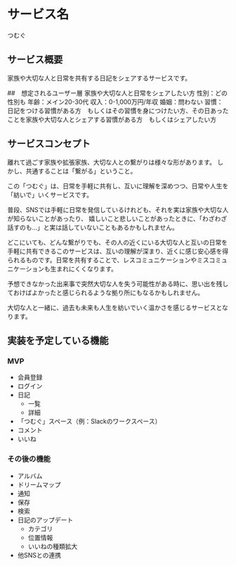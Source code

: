 # サービス名
つむぐ

## サービス概要
家族や大切な人と日常を共有する日記をシェアするサービスです。


##　想定されるユーザー層
家族や大切な人と日常をシェアしたい方
性別：どの性別も
年齢：メイン20-30代
収入：0-1,000万円/年収
婚姻：問わない
習慣：日記をつける習慣がある方　もしくはその習慣を身につけたい方、その日あったことを家族や大切な人とシェアする習慣がある方　もしくはシェアしたい方


## サービスコンセプト
離れて過ごす家族や拡張家族、大切な人との繋がりは様々な形があります。
しかし、共通することは「繋がる」ということ。

この「つむぐ」は、日常を手軽に共有し、互いに理解を深めつつ、日常や人生を「紡いで」いくサービスです。

普段、SNSでは手軽に日常を発信しているけれども、それを実は家族や大切な人が知らないことがあったり、
嬉しいこと悲しいことがあったときに、「わざわざ話すのも...」と実は話していないこともあるかもしれません。

どこにいても、どんな繋がりでも、その人の近くにいる大切な人と互いの日常を手軽に共有できるこのサービスは、互いの理解が深まり、近くに感じ安心感を得られるものです。日常を共有することで、レスコミュニケーションやミスコミュニケーションも生まれにくくなります。

予想できなかった出来事で突然大切な人を失う可能性がある時に、思い出を残しておけばよかったと感じられるような拠り所にもなるかもしれません。

大切な人と一緒に、過去も未来も人生を紡いでいく温かさを感じるサービスとなります。


## 実装を予定している機能
### MVP
* 会員登録
* ログイン
* 日記
  * 一覧
  * 詳細
* 「つむぐ」スペース（例：Slackのワークスペース）
* コメント
* いいね

### その後の機能
* アルバム
* ドリームマップ
* 通知
* 保存
* 検索
* 日記のアップデート
  * カテゴリ
  * 位置情報
  * いいねの種類拡大
* 他SNSとの連携